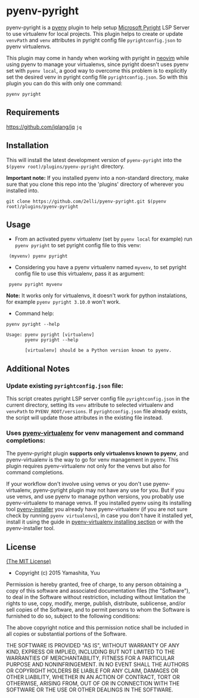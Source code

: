 # pyenv-pyright

pyenv-pyright is a [pyenv](https://github.com/pyenv/pyenv) plugin to help setup [Microsoft Pyright](https://github.com/microsoft/pyright) LSP Server to use
virtualenv for local projects. This plugin helps to create or update `venvPath` and `venv`
attributes in pyright config file `pyrightconfig.json` to pyenv virtualenvs.

This plugin may come in handy when working with pyright in [neovim](https://github.com/neovim/neovim) while using pyenv to manage
your virtualenvs, since pyright doesn't uses pyenv set with `pyenv local`, a good way to overcome
this problem is to explicitly set the desired venv in pyright config file `pyrightconfig.json`.
So with this plugin you can do this with only one command:

```
pyenv pyright
```

## Requirements
https://github.com/jqlang/jq
`jq`

## Installation

This will install the latest development version of `pyenv-pyright` into the `$(pyenv root)/plugins/pyenv-pyright` directory.

**Important note:** If you installed pyenv into a non-standard directory, make sure that you clone this repo into the 'plugins' directory of wherever you installed into.

```
git clone https://github.com/2elli/pyenv-pyright.git $(pyenv root)/plugins/pyenv-pyright
```

## Usage

- From an activated pyenv virtualenv (set by `pyenv local`
for example) run `pyenv pyright` to set pyright config file
to this venv:

```
 (myvenv) pyenv pyright
```

- Considering you have a pyenv virtualenv named `myvenv`,
to set pyright config file to use this virtualenv,
pass it as argument:

```
 pyenv pyright myvenv
```

**Note:** It works only for virtualenvs, it doesn't work for python
instalations, for example `pyenv pyright 3.10.0` won't work.

- Command help:

```
pyenv pyright --help

Usage: pyenv pyright [virtualenv]
       pyenv pyright --help

       [virtualenv] should be a Python version known to pyenv.
```

## Additional Notes

### Update existing `pyrightconfig.json` file:

This script creates pyright LSP server config file `pyrightconfig.json`
in the current directory, setting its `venv` attribute to
selected virtualenv and `venvPath` to `PYENV_ROOT/versions`.
If `pyrightconfig.json` file already exists, the script will update those
attributes in the existing file instead.

### Uses [pyenv-virtualenv](https://github.com/pyenv/pyenv-virtualenv) for venv management and command completions:

The pyenv-pyright plugin **supports only virtualenvs known to pyenv**,
and pyenv-virtualenv is the way to go for venv management in pyenv.
This plugin requires pyenv-virtualenv not only for the venvs but also
for command completions.

If your workflow don't involve using venvs or you don't use pyenv-virtualenv,
pyenv-pyright plugin may not have any use for you. But if you use venvs,
and use pyenv to manage python versions, you probably use pyenv-virtualenv
to manage venvs. If you installed pyenv using its installing tool
[pyenv-installer](https://github.com/pyenv/pyenv-installer) you already have
pyenv-virtualenv (if you are not sure check by running `pyenv virtualenvs`),
in case you don't have it installed yet, install it using the guide in 
[pyenv-virtualenv installing section](https://github.com/pyenv/pyenv-virtualenv#installing-as-a-pyenv-plugin)
or with the pyenv-installer tool.

##  License

[(The MIT License)](LICENSE)

* Copyright (c) 2015 Yamashita, Yuu

Permission is hereby granted, free of charge, to any person obtaining
a copy of this software and associated documentation files (the
"Software"), to deal in the Software without restriction, including
without limitation the rights to use, copy, modify, merge, publish,
distribute, sublicense, and/or sell copies of the Software, and to
permit persons to whom the Software is furnished to do so, subject to
the following conditions:

The above copyright notice and this permission notice shall be
included in all copies or substantial portions of the Software.

THE SOFTWARE IS PROVIDED "AS IS", WITHOUT WARRANTY OF ANY KIND,
EXPRESS OR IMPLIED, INCLUDING BUT NOT LIMITED TO THE WARRANTIES OF
MERCHANTABILITY, FITNESS FOR A PARTICULAR PURPOSE AND
NONINFRINGEMENT. IN NO EVENT SHALL THE AUTHORS OR COPYRIGHT HOLDERS BE
LIABLE FOR ANY CLAIM, DAMAGES OR OTHER LIABILITY, WHETHER IN AN ACTION
OF CONTRACT, TORT OR OTHERWISE, ARISING FROM, OUT OF OR IN CONNECTION
WITH THE SOFTWARE OR THE USE OR OTHER DEALINGS IN THE SOFTWARE.
